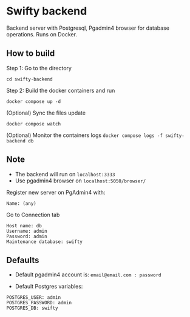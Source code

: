 
# Swifty backend

Backend server with Postgresql, Pgadmin4 browser for database operations. Runs on Docker.

## How to build

Step 1: Go to the directory

`cd swifty-backend`

Step 2: Build the docker containers and run

`docker compose up -d`

(Optional) Sync the files update

`docker compose watch`

(Optional) Monitor the containers logs
`docker compose logs -f swifty-backend db`


## Note

- The backend will run on `localhost:3333 `
- Use pgadmin4 browser on `localhost:5050/browser/`

Register new server on PgAdmin4 with:
```
Name: (any)
```
Go to Connection tab
```
Host name: db
Username: admin
Password: admin
Maintenance database: swifty
```


## Defaults

- Default pgadmin4 account is: `email@email.com : password`

- Default Postgres variables:
```     
POSTGRES_USER: admin
POSTGRES_PASSWORD: admin
POSTGRES_DB: swifty 
```